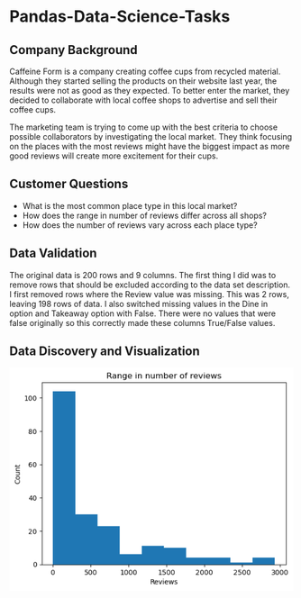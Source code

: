 # Pandas-Data-Science-Tasks

## Company Background

Caffeine Form is a company creating coffee cups from recycled material. Although they
started selling the products on their website last year, the results were not as good as they
expected. To better enter the market, they decided to collaborate with local coffee shops to
advertise and sell their coffee cups.

The marketing team is trying to come up with the best criteria to choose possible
collaborators by investigating the local market. They think focusing on the places with the
most reviews might have the biggest impact as more good reviews will create more
excitement for their cups.

## Customer Questions
* What is the most common place type in this local market?
* How does the range in number of reviews differ across all shops?
* How does the number of reviews vary across each place type?

## Data Validation
The original data is 200 rows and 9 columns. The first thing I did was to remove rows that should be excluded according to the data set description. I first removed rows where the Review value was missing. This was 2 rows, leaving 198 rows of data. I also switched missing values in the Dine in option and Takeaway option with False. There were no values that were false originally so this correctly made these columns True/False values.

## Data Discovery and Visualization

![alt text](https://github.com/Msingisi/Pandas-Data-Science-Tasks/blob/main/images/%23%20of%20reviews.png)



